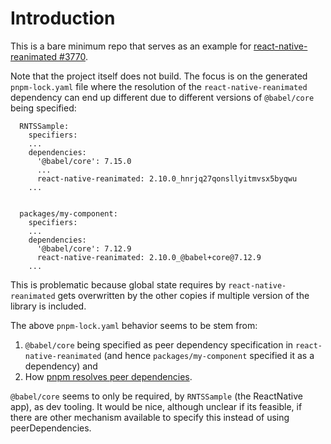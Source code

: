 # Introduction

This is a bare minimum repo that serves as an example for [react-native-reanimated #3770](https://github.com/software-mansion/react-native-reanimated/issues/3770).

Note that the project itself does not build. The focus is on the generated `pnpm-lock.yaml` file where the resolution of the `react-native-reanimated` dependency can end up different due to different versions of `@babel/core` being specified:

```
  RNTSSample:
    specifiers:
    ...
    dependencies:
      '@babel/core': 7.15.0
      ...
      react-native-reanimated: 2.10.0_hnrjq27qonsllyitmvsx5byqwu
    ...


  packages/my-component:
    specifiers:
    ...
    dependencies:
      '@babel/core': 7.12.9
      react-native-reanimated: 2.10.0_@babel+core@7.12.9
    ...
```

This is problematic because global state requires by `react-native-reanimated` gets overwritten by the other copies if multiple version of the library is included.

The above `pnpm-lock.yaml` behavior seems to be stem from:

  1. `@babel/core` being specified as peer dependency specification in `react-native-reanimated` (and hence `packages/my-component` specified it as a dependency) and
  2. How [pnpm resolves peer dependencies](https://pnpm.io/how-peers-are-resolved).

`@babel/core` seems to only be required, by `RNTSSample` (the ReactNative app), as dev tooling. It would be nice, although unclear if its feasible, if there are other mechanism available to specify this instead of using peerDependencies.